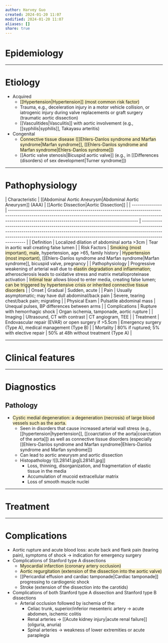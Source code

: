 ```yaml
---
author: Harvey Guo
created: 2024-01-20 11:07
modified: 2024-01-20 11:07
aliases: []
share: true
---
```

# Epidemiology


---
# Etiology
- Acquired
	- <span style="background:rgba(240, 200, 0, 0.2)">[[Hypertension|Hypertension]] (most common risk factor)</span>
	- Trauma, e.g., deceleration injury in a motor vehicle collision, or iatrogenic injury during valve replacements or graft surgery (traumatic aortic dissection)
	- [[Vasculitides|Vasculitis]] with aortic involvement (e.g., [[syphilis|syphilis]], Takayasu arteritis)
- Congenital
	- <span style="background:rgba(240, 200, 0, 0.2)">Connective tissue disease ([[Ehlers-Danlos syndrome and Marfan syndrome|Marfan syndrome]], [[Ehlers-Danlos syndrome and Marfan syndrome|Ehlers-Danlos syndrome]]) </span>
	- [[Aortic valve stenosis|Bicuspid aortic valve]] (e.g., in [[Differences (disorders) of sex development|Turner syndrome]])

---
# Pathophysiology


| Characteristic  | [[Abdominal Aortic Aneurysm|Abdominal Aortic Aneurysm]] (AAA)                                                                                                                                                                                              | [[Aortic Dissection|Aortic Dissection]]                                                                                                                                                                                                                                          |
| --------------- | ---------------------------------------------------------------------------------------------------------------------------------------------------------------------------------------------------------------------------- | -------------------------------------------------------------------------------------------------------------------------------------------------------------------------------------------------------------------------------------------------------------- |
| Definition      | Localized dilation of abdominal aorta >3cm                                                                                                                                                                                   | Tear in aortic wall creating false lumen                                                                                                                                                                                                                       |
| Risk Factors    | <span style="background:rgba(240, 200, 0, 0.2)">Smoking (most important), male</span>, hypertension, age >65, family history                                                                                                 | <span style="background:rgba(240, 200, 0, 0.2)">Hypertension (most important)</span>, [[Ehlers-Danlos syndrome and Marfan syndrome\|Marfan syndrome]], bicuspid valve, pregnancy                                                                                                                               |
| Pathophysiology | Progressive weakening of arterial wall due to <span style="background:rgba(240, 200, 0, 0.2)">elastin degradation and inflammation</span>; atherosclerosis leads to oxidative stress and matrix metalloproteinase activation | <span style="background:rgba(240, 200, 0, 0.2)">Intimal tear</span> allows blood to enter media, creating false lumen; <span style="background:rgba(240, 200, 0, 0.2)">can be triggered by hypertensive crisis or inherited connective tissue disorders</span> |
| Onset           | Gradual                                                                                                                                                                                                                      | Sudden, acute                                                                                                                                                                                                                                                  |
| Pain            | Usually asymptomatic; may have dull abdominal/back pain                                                                                                                                                                      | Severe, tearing chest/back pain; migrating                                                                                                                                                                                                                     |
| Physical Exam   | Pulsatile abdominal mass                                                                                                                                                                                                     | Unequal pulses, BP differences between arms                                                                                                                                                                                                                    |
| Complications   | Rupture with hemorrhagic shock                                                                                                                                                                                               | Organ ischemia, tamponade, aortic rupture                                                                                                                                                                                                                      |
| Imaging         | Ultrasound, CT with contrast                                                                                                                                                                                                 | CT angiogram, TEE                                                                                                                                                                                                                                              |
| Treatment       | Endovascular repair (EVAR) or open surgery if >5.5cm                                                                                                                                                                         | Emergency surgery (Type A), medical management (Type B)                                                                                                                                                                                                        |
| Mortality       | 80% if ruptured; 5% with elective repair                                                                                                                                                                                     | 50% at 48h without treatment (Type A)                                                                                                                                                                                                                          |


---
# Clinical features


---
# Diagnostics
## Pathology
- <span style="background:rgba(240, 200, 0, 0.2)">Cystic medial degeneration: a degeneration (necrosis) of large blood vessels such as the aorta. </span>
	- Seen in disorders that cause increased arterial wall stress (e.g., [[hypertension|hypertension]], [[coarctation of the aorta|coarctation of the aorta]]) as well as connective tissue disorders (especially [[Ehlers-Danlos syndrome and Marfan syndrome|Ehlers-Danlos syndrome and Marfan syndrome]])
	- Can lead to aortic aneurysm and aortic dissection
	- Histopathology ![[L28141.jpg|L28141.jpg]]
		- Loss, thinning, disorganization, and fragmentation of elastic tissue in the media
		- Accumulation of mucoid extracellular matrix
		- Loss of smooth muscle nuclei

---
# Treatment


---
# Complications
- Aortic rupture and acute blood loss: acute back and flank pain (tearing pain), symptoms of shock → indication for emergency surgery
- Complications of Stanford type A dissections
	- <span style="background:rgba(240, 200, 0, 0.2)">Myocardial infarction (coronary artery occlusion)</span>
	- <span style="background:rgba(240, 200, 0, 0.2)">Aortic regurgitation (extension of the dissection into the aortic valve)</span>
	- [[Pericardial effusion and cardiac tamponade|Cardiac tamponade]] progressing to cardiogenic shock
	- Stroke (extension of the dissection into the carotids)
- Complications of both Stanford type A dissection and Stanford type B dissections
	- Arterial occlusion followed by ischemia of the:
		- Celiac trunk, superior/inferior mesenteric artery → acute abdomen, ischemic colitis
		- Renal arteries → [[Acute kidney injury|acute renal failure]] (oliguria, anuria)
		- Spinal arteries → weakness of lower extremities or acute paraplegia
